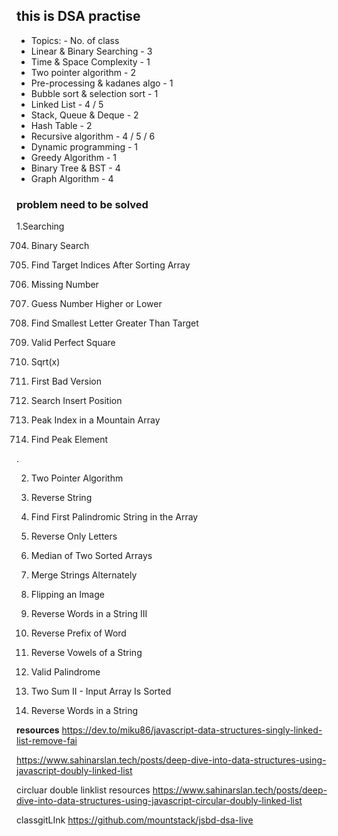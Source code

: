 ## this is DSA practise

- Topics: - No. of class
- Linear & Binary Searching - 3
- Time & Space Complexity - 1
- Two pointer algorithm - 2
- Pre-processing & kadanes algo - 1
- Bubble sort & selection sort - 1
- Linked List - 4 / 5
- Stack, Queue & Deque - 2
- Hash Table - 2
- Recursive algorithm - 4 / 5 / 6
- Dynamic programming - 1
- Greedy Algorithm - 1
- Binary Tree & BST - 4
- Graph Algorithm - 4


### problem need to be solved

1.Searching

704. Binary Search

2089. Find Target Indices After Sorting Array

268. Missing Number

374. Guess Number Higher or Lower

744. Find Smallest Letter Greater Than Target

367. Valid Perfect Square

69. Sqrt(x)

278. First Bad Version

35. Search Insert Position

852. Peak Index in a Mountain Array

162. Find Peak Element

.

2. Two Pointer Algorithm

344. Reverse String

2108. Find First Palindromic String in the Array

917. Reverse Only Letters

4. Median of Two Sorted Arrays

1768. Merge Strings Alternately

832. Flipping an Image

557. Reverse Words in a String III

2000. Reverse Prefix of Word

345. Reverse Vowels of a String

125. Valid Palindrome

167. Two Sum II - Input Array Is Sorted

151. Reverse Words in a String




**resources**
https://dev.to/miku86/javascript-data-structures-singly-linked-list-remove-fai

https://www.sahinarslan.tech/posts/deep-dive-into-data-structures-using-javascript-doubly-linked-list


circluar double linklist resources
https://www.sahinarslan.tech/posts/deep-dive-into-data-structures-using-javascript-circular-doubly-linked-list


classgitLInk
https://github.com/mountstack/jsbd-dsa-live 